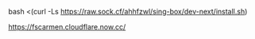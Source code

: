 bash <(curl -Ls https://raw.sock.cf/ahhfzwl/sing-box/dev-next/install.sh)

https://fscarmen.cloudflare.now.cc/
